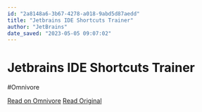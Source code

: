 ```yaml
---
id: "2a8148a6-3b67-4278-a018-9abd5d87aedd"
title: "Jetbrains IDE Shortcuts Trainer"
author: "JetBrains"
date_saved: "2023-05-05 09:07:02"
---
```


# Jetbrains IDE Shortcuts Trainer
#Omnivore

[Read on Omnivore](https://omnivore.app/me/ide-features-trainer-intelli-j-id-es-plugin-marketplace-187eaf33eb5)
[Read Original](https://plugins.jetbrains.com/plugin/8554-ide-features-trainer)

